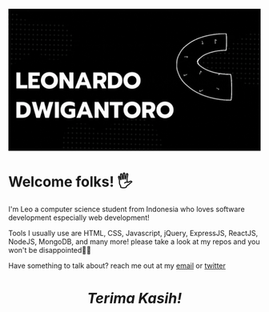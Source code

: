 ![banner for septianleonardo](images/Header.gif)
<h1> Welcome folks! 🖐</h1>
<p >
I'm Leo a computer science student from Indonesia who loves software development especially web development!<br>

Tools I usually use are HTML, CSS, Javascript, jQuery, ExpressJS, ReactJS, NodeJS, MongoDB, and many more! please take a look at my repos and you won't be disappointed🚀🚀<br>

</p>
<p>Have something to talk about? reach me out at my <a href="mailto:leonardo.dwigantoro@gmail.com">email</a> or <a href="https://twitter.com/@dwigantoro_">twitter</a></p>

<h1 align='center'><i>Terima Kasih!</i></h1>
